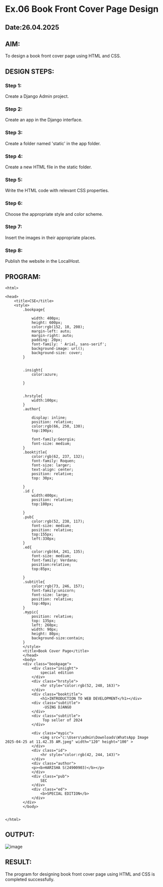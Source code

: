 # Ex.06 Book Front Cover Page Design
## Date:26.04.2025

## AIM:
To design a book front cover page using HTML and CSS.

## DESIGN STEPS:

### Step 1:
Create a Django Admin project.

### Step 2:
Create an app in the Django interface.

### Step 3:
Create a folder named 'static' in the app folder.

### Step 4:
Create a new HTML file in the static folder.

### Step 5:
Write the HTML code with relevant CSS properties.

### Step 6:
Choose the appropriate style and color scheme.

### Step 7:
Insert the images in their appropriate places.

### Step 8:
Publish the website in the LocalHost.

## PROGRAM:
```<!DOCTYPE html>
<html>

<head>
    <title>CSE</title>
    <style>
        .bookpage{

            width: 400px;
            height: 600px;
            color:rgb(152, 10, 208);
            margin-left: auto;
            margin-right: auto;
            padding: 20px;
            font-family: ' Arial, sans-serif';
            background-image: url();
            background-size: cover;
        }
            
        
        .insight{
            color:azure;
        
        }
        
        
        .hrstyle{
            width:100px;
        }
        .author{
        
            display: inline;
            position: relative;
            color:rgb(66, 250, 130);
            top:190px;
            
            font-family:Georgia;
            font-size: medium;
        }
        .booktitle{
            color:rgb(62, 237, 132);
            font-family: Roquen;
            font-size: larger;
            text-align: center;
            position: relative;
            top: 30px;
        
        }
        .id {
            width:400px;
            position: relative;
            top:180px;
            
        }
        .pub{
            color:rgb(52, 238, 117);
            font-size: medium;
            position: relative;
            top:155px;
            left:330px;
        }
        .ed{
            color:rgb(64, 241, 135);
            font-size: medium;
            font-family: Verdana;
            position:relative;
            top:85px;
        
        }
        .subtitle{
            color:rgb(73, 246, 157);
            font-family:unicorn;
            font-size: large;
            position: relative;
            top:40px;
        }
        .mypic{
            position: relative;
            top: 135px;
            left: 260px;
            width: 90px;
            height: 80px;
            background-size:contain;
        }
        </style>
        <title>Book Cover Page</title>
        </head>
        <body>
        <div class="bookpage">
            <div class="insight">
                special edition
            </div>
            <div class="hrstyle">
                <hr style="color:rgb(52, 248, 163)">
            </div>
            <div class="booktitle">
                <h1>INTRODUCTION TO WEB DEVELOPMENT</h1></div>
            <div class="subtitle">
                 -USING DJANGO
            </div>
            <div class="subtitle">
                 Top seller of 2024
            </div>

            <div class="mypic">
                <img src="c:\Users\admin\Downloads\WhatsApp Image 2025-04-25 at 11.42.35 AM.jpeg" width="120" height="100" >
            </div>
            <div class="id">
                <hr style="color:rgb(42, 244, 143)">
            </div>
            <div class="author">
            <p><b>HARISHA S(24900903)</b></p>
            </div>
            <div class="pub">
                SEC
            </div>
            <div class="ed">
                <b>SPECIAL EDITION</b>
            </div>
        </div>
        </body>
        

</html>
```

## OUTPUT:
![image](https://github.com/user-attachments/assets/c280357d-fe89-4b6e-91fc-d3ed2df8bf8a)


## RESULT:
The program for designing book front cover page using HTML and CSS is completed successfully.
